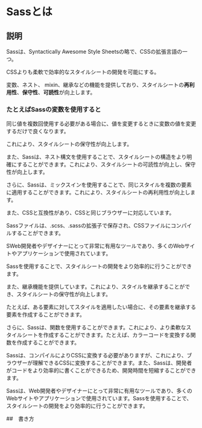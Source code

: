 # Sassとは

## 説明
Sassは、Syntactically Awesome Style Sheetsの略で、CSSの拡張言語の一つ。

CSSよりも柔軟で効率的なスタイルシートの開発を可能にする。

変数、ネスト、 mixin、継承などの機能を提供しており、スタイルシートの**再利用性**、**保守性**、**可読性**が向上します。

### たとえばSassの変数を使用すると
同じ値を複数回使用する必要がある場合に、値を変更するときに変数の値を変更するだけで良くなります。

これにより、スタイルシートの保守性が向上します。

また、Sassは、ネスト構文を使用することで、スタイルシートの構造をより明確にすることができます。これにより、スタイルシートの可読性が向上し、保守性が向上します。

さらに、Sassは、ミックスインを使用することで、同じスタイルを複数の要素に適用することができます。これにより、スタイルシートの再利用性が向上します。

また、CSSと互換性があり、CSSと同じブラウザーに対応しています。

Sassファイルは、.scss、.sassの拡張子で保存され、CSSファイルにコンパイルすることができます。

SWeb開発者やデザイナーにとって非常に有用なツールであり、多くのWebサイトやアプリケーションで使用されています。

Sassを使用することで、スタイルシートの開発をより効率的に行うことができます。

また、継承機能を提供しています。これにより、スタイルを継承することができ、スタイルシートの保守性が向上します。

たとえば、ある要素に対してスタイルを適用したい場合に、その要素を継承する要素を作成することができます。

さらに、Sassは、関数を使用することができます。これにより、より柔軟なスタイルシートを作成することができます。たとえば、カラーコードを変換する関数を作成することができます。

Sassは、コンパイルによりCSSに変換する必要がありますが、これにより、ブラウザーが理解できるCSSに変換することができます。また、Sassは、開発者がコードをより効率的に書くことができるため、開発時間を短縮することができます。

Sassは、Web開発者やデザイナーにとって非常に有用なツールであり、多くのWebサイトやアプリケーションで使用されています。Sassを使用することで、スタイルシートの開発をより効率的に行うことができます。

##　書き方
　
 

